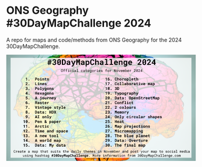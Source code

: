 # ONS Geography #30DayMapChallenge 2024
A repo for maps and code/methods from ONS Geography for the 2024 30DayMapChallenge.


![Themes for the maps. See more below.](https://github.com/ONSgeo/ONS_30DayMapChallenge/blob/main/2024_30DMC/30dmc_2024_THEMES.png)
